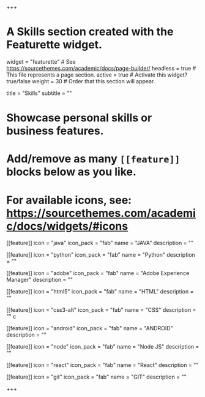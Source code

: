 +++
# A Skills section created with the Featurette widget.
widget = "featurette"  # See https://sourcethemes.com/academic/docs/page-builder/
headless = true  # This file represents a page section.
active = true  # Activate this widget? true/false
weight = 30  # Order that this section will appear.

title = "Skills"
subtitle = ""

# Showcase personal skills or business features.
# 
# Add/remove as many `[[feature]]` blocks below as you like.
# 
# For available icons, see: https://sourcethemes.com/academic/docs/widgets/#icons

[[feature]]
  icon = "java"
  icon_pack = "fab"
  name = "JAVA"
  description = ""

[[feature]]
  icon = "python"
  icon_pack = "fab"
  name = "Python"
  description = ""  

[[feature]]
  icon = "adobe"
  icon_pack = "fab"
  name = "Adobe Experience Manager"
  description = ""

[[feature]]
  icon = "html5"
  icon_pack = "fab"
  name = "HTML"
  description = ""

[[feature]]
  icon = "css3-alt"
  icon_pack = "fab"
  name = "CSS"
  description = ""  c

[[feature]]
  icon = "android"
  icon_pack = "fab"
  name = "ANDROID"
  description = ""

[[feature]]
  icon = "node"
  icon_pack = "fab"
  name = "Node JS"
  description = ""

[[feature]]
  icon = "react"
  icon_pack = "fab"
  name = "React"
  description = ""  

[[feature]]
  icon = "git"
  icon_pack = "fab"
  name = "GIT"
  description = ""



+++
